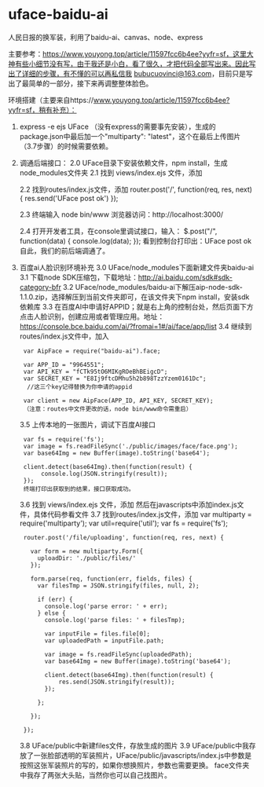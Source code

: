 # uface-baidu-ai
人民日报的换军装，利用了baidu-ai、canvas、node、express

主要参考：https://www.youyong.top/article/11597fcc6b4ee?yyfr=sf，这里大神有些小细节没有写，由于我还是小白，看了很久，才把代码全部写出来。因此写出了详细的步骤，有不懂的可以再私信我 bubucuovinci@163.com，目前只是写出了最简单的一部分，接下来再调整整体脸色。

环境搭建（主要来自https://www.youyong.top/article/11597fcc6b4ee?yyfr=sf，稍有补充）：
1. express -e ejs  UFace （没有express的需要事先安装），生成的package.json中最后加一个"multiparty": "latest"，这个在最后上传图片（3.7步骤）的时候需要依赖。
2. 调通后端接口：
    2.0 UFace目录下安装依赖文件，npm install，生成node_modules文件夹
    2.1 找到 views/index.ejs 文件，添加
    <script src="https://cdn.bootcss.com/jquery/3.2.1/jquery.min.js"></script>
    2.2 找到routes/index.js文件，添加
        router.post('/', function(req, res, next) {
          res.send('UFace post ok')
        });

    2.3 终端输入 node bin/www
        浏览器访问：http://localhost:3000/

    2.4 打开开发者工具，在console里调试接口，输入：
        $.post("/", function(data) {
          console.log(data);
        });
    看到控制台打印出：UFace post ok
    自此，我们的前后端调通了。
3. 百度ai人脸识别环境补充
    3.0  UFace/node_modules下面新建文件夹baidu-ai
    3.1 下载node SDK压缩包，下载地址：http://ai.baidu.com/sdk#sdk-category-bfr
    3.2 UFace/node_modules/baidu-ai下解压aip-node-sdk-1.1.0.zip，选择解压到当前文件夹即可，在该文件夹下npm install，安装sdk依赖库
    3.3 在百度AI中申请好APPID；就是右上角的控制台处，然后页面下方点击人脸识别，创建应用或者管理应用。地址：https://console.bce.baidu.com/ai/?fromai=1#/ai/face/app/list
    3.4 继续到routes/index.js文件中，加入

        var AipFace = require("baidu-ai").face;

        var APP_ID = "9964551";
        var API_KEY = "fCTk95tO6MIKgROeBhBEigcD";
        var SECRET_KEY = "E8Ij9ftcDMhu5h2b898TzzYzem0161Dc";
         //这三个key记得替换为你申请的appid 

        var client = new AipFace(APP_ID, API_KEY, SECRET_KEY); 
        （注意：routes中文件更改的话，node bin/www命令需重启）
    3.5 上传本地的一张图片，调试下百度AI接口

        var fs = require('fs');
        var image = fs.readFileSync('./public/images/face/face.png');
        var base64Img = new Buffer(image).toString('base64');

        client.detect(base64Img).then(function(result) {  
             console.log(JSON.stringify(result)); 
        });
        终端打印出获取到的结果，接口获取成功。
    3.6 找到 views/index.ejs 文件，添加  <script src="/javascripts/index.js"></script>
        然后在javascripts中添加index.js文件，具体代码参看文件
    3.7 找到routes/index.js文件，添加
        var multiparty = require('multiparty');
        var util=require('util');
        var fs = require('fs');

        router.post('/file/uploading', function(req, res, next) {

          var form = new multiparty.Form({
            uploadDir: './public/files/'
          });
         
          form.parse(req, function(err, fields, files) {
            var filesTmp = JSON.stringify(files, null, 2);

            if (err) {
              console.log('parse error: ' + err);
            } else {
              console.log('parse files: ' + filesTmp);

              var inputFile = files.file[0];
              var uploadedPath = inputFile.path;

              var image = fs.readFileSync(uploadedPath);
              var base64Img = new Buffer(image).toString('base64');

              client.detect(base64Img).then(function(result) {
                  res.send(JSON.stringify(result));
              });

            };

          });

        });
    3.8 UFace/public中新建files文件，存放生成的图片
    3.9 UFace/public中我存放了一张脸部透明的军装照片，UFace/public/javascripts/index.js中参数是按照这张军装照片的写的，如果你想换照片，参数也需要更换。
        face文件夹中我存了两张大头贴，当然你也可以自己找图片。









